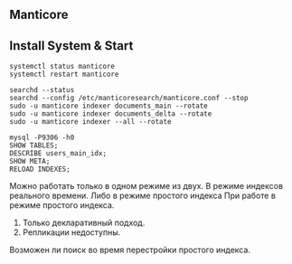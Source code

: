 ## Manticore

## Install System & Start

```text
systemctl status manticore
systemctl restart manticore

searchd --status
searchd --config /etc/manticoresearch/manticore.conf --stop
sudo -u manticore indexer documents_main --rotate
sudo -u manticore indexer documents_delta --rotate
sudo -u manticore indexer --all --rotate

mysql -P9306 -h0
SHOW TABLES;
DESCRIBE users_main_idx;
SHOW META;
RELOAD INDEXES;

```

Можно работать только в одном режиме из двух.
В режиме индексов реального времени.
Либо в режиме простого индекса
При работе в режиме простого индекса.

1) Только декларативный подход.
2) Репликации недоступны.

Возможен ли поиск во время перестройки простого индекса.
